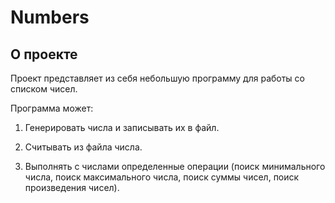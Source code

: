 # Numbers

## О проекте

Проект представляет из себя небольшую программу для работы со списком чисел.

Программа может:

1. Генерировать числа и записывать их в файл.

2. Считывать из файла числа.

3. Выполнять с числами определенные операции (поиск минимального числа, поиск максимального числа, поиск суммы чисел, поиск произведения чисел).